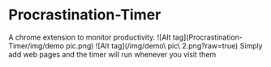 # Procrastination-Timer
A chrome extension to monitor productivity.
![Alt tag](Procrastination-Timer/img/demo pic.png)
![Alt tag](/img/demo\ pic\ 2.png?raw=true)
Simply add web pages and the timer will run whenever you visit them


